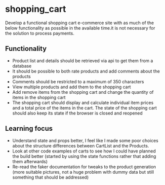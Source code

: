 # shopping_cart

Develop a functional shopping cart e-commerce site with as much of the below functionality as possible in the available time.it is not necessary for the solution to process payments.

## Functionality

- Product list and details should be retrieved via api to get them from a database
- It should be possible to both rate products and add comments about the products
- Comments should be restricted to a maximum of 350 characters
- View multiple products and add them to the shopping cart
- Add remove items from the shopping cart and change the quantity of items in the shopping cart
- The shopping cart should display and calculate individual item prices and a total price of the items in the cart. The state of the shopping cart should also keep its state if the browser is closed and reopened

## Learning focus

- Understand state and props better, I feel like I made some poor choices about the structure differences between CartList and the Products.
- Look at other code examples of carts to see how I could have planned the build better (started by using the state functions rather that adding them afterwards)
- Re-read the faker documentation for tweaks to the product generation (more suitable pictures, not a huge problem with dummy data but still something that should be addressed)

